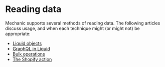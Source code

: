 # Reading data

Mechanic supports several methods of reading data. The following articles discuss usage, and when each technique might \(or might not\) be appropriate:

* [Liquid objects](liquid-objects.md)
* [GraphQL in Liquid](graphql-in-liquid.md)
* [Bulk operations](bulk-operations.md)
* [The Shopify action](the-shopify-action.md)

